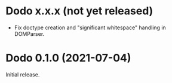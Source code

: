 # Dodo x.x.x (not yet released)
* Fix doctype creation and "significant whitespace" handling in DOMParser.

# Dodo 0.1.0 (2021-07-04)
Initial release.
